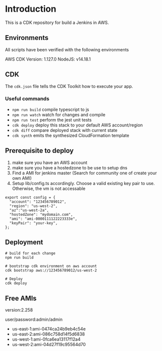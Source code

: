 # Introduction

This is a CDK repository for build a Jenkins in AWS.

## Environments
All scripts have been verified with the following environments

AWS CDK Version: 1.127.0
NodeJS: v14.18.1

## CDK

The `cdk.json` file tells the CDK Toolkit how to execute your app.

### Useful commands

 * `npm run build`   compile typescript to js
 * `npm run watch`   watch for changes and compile
 * `npm run test`    perform the jest unit tests
 * `cdk deploy`      deploy this stack to your default AWS account/region
 * `cdk diff`        compare deployed stack with current state
 * `cdk synth`       emits the synthesized CloudFormation template

## Prerequisite to deploy

1. make sure you have an AWS account
2. make sure you have a hostedzone to be use to setup dns
3. Find a AMI for jenkins master (Search for community one of create your own AMI)
4. Setup lib/config.ts accordingly. Choose a valid existing key pair to use. Otherwise, the vm is not accessable

```
export const config = {
  "account": "123456789012",
  "region": "us-west-2",
  "az":"us-west-2a",
  "hostedZone": "mydomain.com",
  "ami": "ami-0000111122223333e",
  "keyPair": "your-key",
};

```

## Deployment

```
# build for each change
npm run build 

# bootstrap cdk environment on aws account
cdk bootstrap aws://123456789012/us-west-2

# Deploy
cdk deploy
```

## Free AMIs

version:2.258

user/password:admin/admin

* us-east-1:ami-0474ca24b9eb4c54e
* us-east-2:ami-086c758d14f5d6838
* us-west-1:ami-0fca6ea13117f12a4
* us-west-2:ami-04d27f19c95564d70
